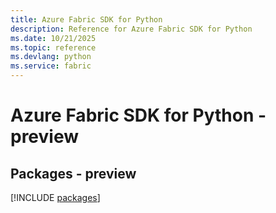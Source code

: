 ```yaml
---
title: Azure Fabric SDK for Python
description: Reference for Azure Fabric SDK for Python
ms.date: 10/21/2025
ms.topic: reference
ms.devlang: python
ms.service: fabric
---
```

# Azure Fabric SDK for Python - preview
## Packages - preview
[!INCLUDE [packages](fabric-index.md)]